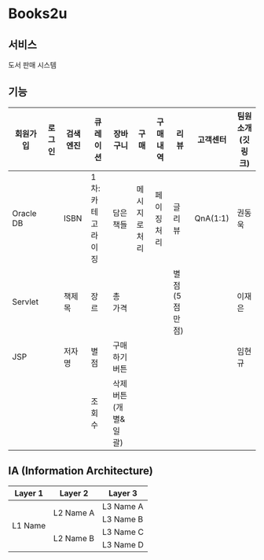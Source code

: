# Books2u
## 서비스
도서 판매 시스템

## 기능
| 회원가입      | 로그인 | 검색 엔진 | 큐레이션       | 장바구니         | 구매      | 구매내역   | 리뷰       | 고객센터     | 팀원 소개(깃링크) |
| --------- | --- | ----- | ---------- | ------------ | ------- | ------ | -------- | -------- | ---------- |
| Oracle DB |     | ISBN  | 1차: 카테고라이징 | 담은 책들        | 메시지로 처리 | 페이징 처리 | 글 리뷰     | QnA(1:1) | 권동욱        |
| Servlet   |     | 책제목   | 장르         | 총 가격         |         |        | 별점(5점만점) |          | 이재은        |
| JSP       |     | 저자명   | 별점         | 구매하기 버튼      |         |        |          |          | 임현규        |
|           |     |       | 조회수        | 삭제 버튼(개별&일괄) |         |        |          |          |            |

## IA (Information Architecture)
<table>
    <thead>
        <tr>
            <th>Layer 1</th>
            <th>Layer 2</th>
            <th>Layer 3</th>
        </tr>
    </thead>
    <tbody>
        <tr>
            <td rowspan=4>L1 Name</td>
            <td rowspan=2>L2 Name A</td>
            <td>L3 Name A</td>
        </tr>
        <tr>
            <td>L3 Name B</td>
        </tr>
        <tr>
            <td rowspan=2>L2 Name B</td>
            <td>L3 Name C</td>
        </tr>
        <tr>
            <td>L3 Name D</td>
        </tr>
    </tbody>
</table>
